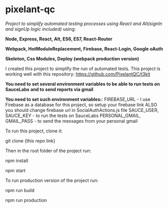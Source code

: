 # pixelant-qc
_Project to simplify automated testing processes using React and Alt(signIn and signUp logic included)_ using:

**Node, Express, React, Alt, ES6, ES7, React-Router**

**Webpack, HotModuleReplacement, Firebase, React-Login, Google oAuth**

**Skeleton, Css Modules, Deploy (webpack production version)**

I created this project to simplify the run of automated tests.
This project is working well with this repository:
https://github.com/PixelantQC/t3kit

__You need to set several environment variables to be able to run tests on SauceLabs__
__and to send reports via gmail__

**You need to set such environment variables:**:
FIREBASE_URL - I use Firebase as a database for this project, so setup your firebase link
ALSO you should change firebase url in SocialAuthActions.js file
SAUCE_USER, SAUCE_KEY - to run the tests on SauceLabs
PERSONAL_GMAIL, GMAIL_PASS - to send the messages from your personal gmail

To run this project, clone it:

git clone {this repo link}

Then in the root folder of the project run:

npm install

npm start

To run production version of the project run:

npm run build

npm run production
